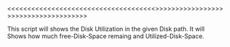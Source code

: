
<<<<<<<<<<<<<<<<<<<<<<<<<<<<<<<<<<<<<<Disk-Utilization>>>>>>>>>>>>>>>>>>>>>>>>>>>>>>>>>>>>>>

This script will shows the Disk Utilization in the given Disk path.
It will Shows how much free-Disk-Space remaing and Utilized-Disk-Space. 